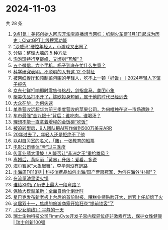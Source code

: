 # 2024-11-03

共 28 条

<!-- BEGIN 36KR -->
<!-- 最后更新时间 2024-11-03 03:00:57 +0800 -->
1. [9点1氪｜美邦创始人回应开淘宝直播想当网红；纸制火车票11月1日起成为历史；ChatGPT上线搜索功能](https://36kr.com/p/3017905999914249)
1. [“沙威玛”硬控年轻人，小游戏又出圈了](https://36kr.com/p/3017823671415686)
1. [分隔：整理大脑的 5 种方法](https://36kr.com/p/3005152583081735)
1. [泡泡玛特行至巅峰，又顷刻“瓦解”？](https://36kr.com/p/3017907803370375)
1. [五个微信，六个手机，杨子到底在忙什么生意？](https://36kr.com/p/3017900603319556)
1. [科学研究表明，不聪明的人有这 12 个特征](https://36kr.com/p/3012350582105602)
1. [被网红餐厅和预制菜包围的年轻人，吃不上一顿「好饭」｜2024年轻人下馆子报告](https://36kr.com/p/3017628112086529)
1. [京东七鲜打响即时零售价格战，剑指盒马、美团小象](https://36kr.com/p/3018557695288578)
1. [聚美优品打不开了，陈欧投身短剧，属于他的时代已经远去](https://36kr.com/p/3017885871203845)
1. [大众在华，为何失速](https://36kr.com/p/3018527017494024)
1. [单季营收远超华为前三季度营收的苹果公司，为何唯独在这一市场遭跌？](https://36kr.com/p/3018514910897416)
1. [车市最强“金九银十”背后：谁吃肉，谁喝汤？](https://36kr.com/p/3017814236148608)
1. [理想不能一直拿着增程的金饭碗“吃饭”](https://36kr.com/p/3017830385234817)
1. [被迫转型后，9人团队把AI写作做到500万美元ARR](https://36kr.com/p/3017935008048386)
1. [20年过去了，年轻人还是拒绝不了他](https://36kr.com/p/3017900502131977)
1. [以AI自习室的名义，「赌」一张教育的船票](https://36kr.com/p/3017820521276928)
1. [电影公司集体“亏”过三季度](https://36kr.com/p/3017933906601219)
1. [传音业绩大滑坡！AI能否让“非洲之王”重拾雄风？](https://36kr.com/p/3017866022331911)
1. [离婚后，黄阿丽「黄暴」升级：爱看，多说](https://36kr.com/p/3017621222614531)
1. [海尔智家“大象起舞”，李华刚没有退路](https://36kr.com/p/3017982716126726)
1. [出海周刊118期 | 科技消费品如何出海/国产票房冠军，为何在海外“扑街”？](https://36kr.com/p/3017614553982467)
1. [在流量池里烫火锅](https://36kr.com/p/3017819821041161)
1. [谁给XR指了历史上最大一段弯路？](https://36kr.com/p/3017830823208192)
1. [保险大模型革新：全面自动化倒计时](https://36kr.com/p/3017773838361860)
1. [星巴克发布新老板上台后的首份财报，糟糕业绩贴脸开大，新官上任却熄了火](https://36kr.com/p/3017855418839939)
1. [这届双十一，焦虑的旅游商家开始狂卷“提前锁客”了](https://36kr.com/p/3017602000745605)
1. [《少女前线》：平静的一天](https://36kr.com/p/3017804446672393)
1. [瑞士生物科技公司FimmCyte开发子宫内膜异位症非激素疗法，保护女性健康 | 瑞士创新100强](https://36kr.com/p/3018849038087301)
<!-- END 36KR -->